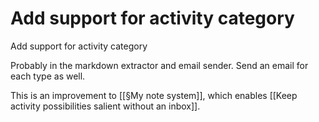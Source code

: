 # Add support for activity category
Add support for activity category

Probably in the markdown extractor and email sender. Send an email for each type as well.

This is an improvement to [[§My note system]], which enables [[Keep activity possibilities salient without an inbox]].

<!-- {BearID:93FBE65D-2E44-49E9-9A54-AD087EBD2A69-15756-000013032E44F7BB} -->
